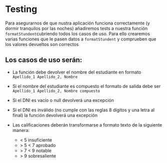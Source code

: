 # Testing

Para asegurarnos de que nustra aplicación funciona correctamente (y dormir tranquilos por las noches) añadiremos tests a nuestra función `formatStundent`cubriendo todos los casos de uso. Para ello crearemos varias funciones que le pasen datos a `formatStundent` y comprueben que los valores devueltos son correctos

## Los casos de uso serán:

- La función debe devolver el nombre del estudiante en formato `Apellido_1 Apellido_2, Nombre`
- Si el nombre del estudiante es compuesto el formato de salida debe ser `Apellido_1 Apellido_2, Nombre compuesto`
- Si el DNI es vacío o null devolverá una excepción
- Si el DNI es inválido (no cumple con las reglas 8 dígitos y una letra al final) la función devolverá una excepción
- Las calificaciones deberán transformarse a formato texto de la siguiente manera:

  - < 5 insuficiente
  - \> 5 < 7 aprobado
  - \> 7 < 9 notable
  - \> 9 sobresaliente
